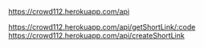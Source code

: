 https://crowd112.herokuapp.com/api

https://crowd112.herokuapp.com/api/getShortLink/:code
https://crowd112.herokuapp.com/api/createShortLink

